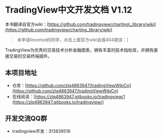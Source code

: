 # TradingView中文开发文档 V1.12

本书翻译自官方wiki：[https://github.com/tradingview/charting\_library/wiki](https://github.com/tradingview/charting_library/wiki)

> 未申请lincense的同学，点击上面官方wiki会报404错误：）

TradingView为优秀的交易技术分析金融图表，拥有丰富的技术指标库，并拥有直接交易的交易终端插件。

## 本项目地址

* 仓库：[https://github.com/zlq4863947/tradingViewWikiCn](https://github.com/zlq4863947/tradingViewWikiCn)
* 在线阅读：[https://zlq4863947.gitbooks.io/tradingview/](https://zlq4863947.gitbooks.io/tradingview/)

## 开发交流QQ群

* tradingview开发：313839516



